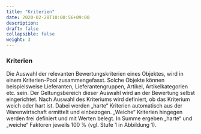 ```yaml
---
title: "Kriterien"
date: 2020-02-28T10:08:56+09:00
description: 
draft: false
collapsible: false
weight: 3
---
```

### Kriterien

Die Auswahl der relevanten Bewertungskriterien eines Objektes, wird in einem Kriterien-Pool
zusammengefasst. Solche Objekte können beispielsweise Lieferanten, Lieferantengruppen, 
Artikel, Artikelkategorien etc. sein. Der Geltungsbereich dieser Auswahl wird an der Bewertung selbst eingerichtet. Nach Auswahl des Kriteriums wird definiert, ob das Kriterium weich 
oder hart ist. Dabei werden „harte“ Kriterien automatisch aus der Warenwirtschaft ermittelt
und einbezogen. „Weiche“ Kriterien hingegen werden frei definiert und mit Werten belegt. In 
Summe ergeben „harte“ und „weiche“ Faktoren jeweils 100 % (vgl. Stufe 1 in Abbildung 1).
